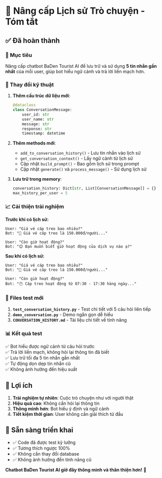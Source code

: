 # 🚀 Nâng cấp Lịch sử Trò chuyện - Tóm tắt

## ✅ Đã hoàn thành

### 🎯 Mục tiêu
Nâng cấp chatbot BaDen Tourist AI để lưu trữ và sử dụng **5 tin nhắn gần nhất** của mỗi user, giúp bot hiểu ngữ cảnh và trả lời liền mạch hơn.

### 🔧 Thay đổi kỹ thuật

1. **Thêm cấu trúc dữ liệu mới**:
   ```python
   @dataclass
   class ConversationMessage:
       user_id: str
       user_name: str  
       message: str
       response: str
       timestamp: datetime
   ```

2. **Thêm methods mới**:
   - `add_to_conversation_history()` - Lưu tin nhắn vào lịch sử
   - `get_conversation_context()` - Lấy ngữ cảnh từ lịch sử
   - Cập nhật `build_prompt()` - Bao gồm lịch sử trong prompt
   - Cập nhật `generate()` và `process_message()` - Sử dụng lịch sử

3. **Lưu trữ trong memory**:
   ```python
   conversation_history: Dict[str, List[ConversationMessage]] = {}
   max_history_per_user = 5
   ```

### 📈 Cải thiện trải nghiệm

**Trước khi có lịch sử:**
```
User: "Giá vé cáp treo bao nhiêu?"
Bot: "🚠 Giá vé cáp treo là 150.000đ/người..."

User: "Còn giờ hoạt động?"  
Bot: "😊 Bạn muốn biết giờ hoạt động của dịch vụ nào ạ?"
```

**Sau khi có lịch sử:**
```
User: "Giá vé cáp treo bao nhiêu?"
Bot: "🚠 Giá vé cáp treo là 150.000đ/người..."

User: "Còn giờ hoạt động?"
Bot: "🕐 Cáp treo hoạt động từ 07:30 - 17:30 hàng ngày..."
```

### 🧪 Files test mới

1. **`test_conversation_history.py`** - Test chi tiết với 5 câu hỏi liên tiếp
2. **`demo_conversation.py`** - Demo ngắn gọn dễ hiểu
3. **`CONVERSATION_HISTORY.md`** - Tài liệu chi tiết về tính năng

### 📊 Kết quả test

✅ Bot hiểu được ngữ cảnh từ câu hỏi trước  
✅ Trả lời liền mạch, không hỏi lại thông tin đã biết  
✅ Lưu trữ tối đa 5 tin nhắn gần nhất  
✅ Tự động dọn dẹp tin nhắn cũ  
✅ Không ảnh hưởng đến hiệu suất  

## 🎉 Lợi ích

1. **Trải nghiệm tự nhiên**: Cuộc trò chuyện như với người thật
2. **Hiệu quả cao**: Không cần hỏi lại thông tin
3. **Thông minh hơn**: Bot hiểu ý định và ngữ cảnh
4. **Tiết kiệm thời gian**: User không cần giải thích từ đầu

## 🚀 Sẵn sàng triển khai

- ✅ Code đã được test kỹ lưỡng
- ✅ Tương thích ngược 100%
- ✅ Không cần thay đổi database
- ✅ Không ảnh hưởng đến tính năng cũ

**Chatbot BaDen Tourist AI giờ đây thông minh và thân thiện hơn!** 🎯